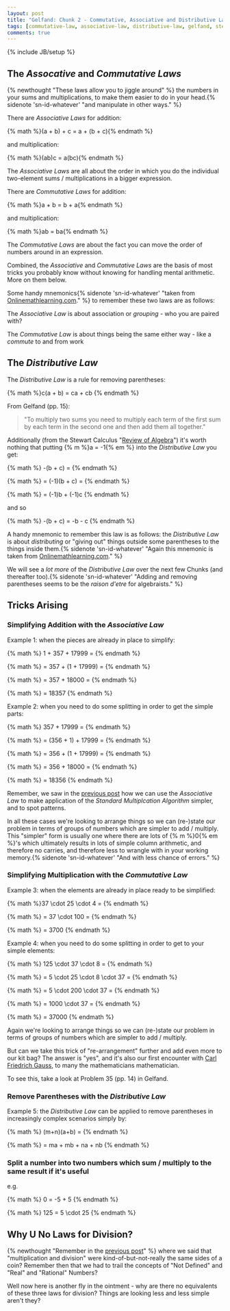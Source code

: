 ```yaml
---
layout: post
title: "Gelfand: Chunk 2 - Commutative, Associative and Distributive Laws"
tags: [commutative-law, associative-law, distributive-law, gelfand, stewart-algebra-review, tricks]
comments: true
---
```

{% include JB/setup %}

## The _Assocative_ and _Commutative Laws_
{% newthought "These laws allow you to jiggle around" %} the numbers in your sums and multiplications, to make them easier to do in your head.{% sidenote 'sn-id-whatever' "and manipulate in other ways." %}

There are _Associative Laws_ for addition:

{% math %}(a + b) + c = a + (b + c){% endmath %}
    
and multiplication:

{% math %}(ab)c = a(bc){% endmath %}

The _Associative Laws_ are all about the order in which you do the individual two-element sums / multiplications in a bigger expression.

There are _Commutative Laws_ for addition:

{% math %}a + b = b + a{% endmath %}

and multiplication:

{% math %}ab = ba{% endmath %}

The _Commutative Laws_ are about the fact you can move the order of numbers around in an expression.

Combined, the _Associative_ and _Commutative Laws_ are the basis of most tricks you probably know without knowing for handling mental arithmetic.  More on them below.

Some handy mnemonics{% sidenote 'sn-id-whatever' "taken from [Onlinemathlearning.com](http://www.onlinemathlearning.com/pre-algebra-mnemonics.html)." %} to remember these two laws are as follows:

The _Associative Law_ is about association or _grouping_ - who you are paired with?

The _Commutative Law_ is about things being the same either way - like a _commute_ to and from work

## The _Distributive Law_
The _Distributive Law_ is a rule for removing parentheses:  

{% math %}c(a + b) = ca + cb {% endmath %}

From Gelfand (pp. 15): 

> "To multiply two sums you need to multiply each term of the first sum by each term in the second one and then add them all together."

Additionally (from the Stewart Calculus "[Review of Algebra](http://www.stewartcalculus.com/data/ESSENTIAL%20CALCULUS%20Early%20Transcendentals/upfiles/ess-reviewofalgebra.pdf)") it's worth nothing that putting {% m %}a = -1{% em %} into the _Distributive Law_ you get:

{% math %} -(b + c) = {% endmath %}

{% math %} = (-1)(b + c) = {% endmath %}

{% math %} = (-1)b + (-1)c {% endmath %}

and so

{% math %} -(b + c) = -b - c {% endmath %}

A handy mnemonic to remember this law is as follows: the _Distributive Law_ is about _distributing_ or "giving out" things outside some parentheses to the things inside them.{% sidenote 'sn-id-whatever' "Again this mnemonic is taken from [Onlinemathlearning.com](http://www.onlinemathlearning.com/pre-algebra-mnemonics.html)." %}

We will see a _lot more_ of the _Distributive Law_ over the next few Chunks (and thereafter too).{% sidenote 'sn-id-whatever' "Adding and removing parentheses seems to be the _raison d'etre_ for algebraists." %}

## Tricks Arising

### Simplifying Addition with the _Associative Law_

Example 1: when the pieces are already in place to simplify: 

{% math %}   1 + 357 + 17999 = {% endmath %}

{% math %} = 357 + (1 + 17999) = {% endmath %}

{% math %} = 357 + 18000 = {% endmath %}

{% math %} = 18357 {% endmath %}

Example 2: when you need to do some splitting in order to get the simple parts: 

{% math %}    357 + 17999 = {% endmath %}

{% math %} = (356 + 1) + 17999 = {% endmath %}

{% math %} =  356 + (1 + 17999) = {% endmath %}

{% math %} =  356 + 18000 = {% endmath %}

{% math %} =  18356 {% endmath %}

Remember, we saw in the [previous post](https://andrewharmellaw.github.io/algebra/2016/11/16/gelfands-algebra-chunk-1-fundamentals) how we can use the _Associative Law_ to make application of the _Standard Multiplcation Algorithm_ simpler, and to spot patterns. 

In all these cases we're looking to arrange things so we can (re-)state our problem in terms of groups of numbers which are simpler to add / multiply. This "simpler" form is usually one where there are lots of {% m %}0{% em %}'s which ultimately results in lots of simple column arithmetic, and therefore no carries, and therefore less to wrangle with in your working memory.{% sidenote 'sn-id-whatever' "And with less chance of errors." %}

### Simplifying Multiplication with the _Commutative Law_

Example 3: when the elements are already in place ready to be simplified: 

{% math %}37 \cdot 25 \cdot 4 = {% endmath %}

{% math %} = 37 \cdot 100 = {% endmath %}

{% math %} = 3700 {% endmath %}

Example 4: when you need to do some splitting in order to get to your simple elements: 

{% math %}   125 \cdot 37 \cdot 8 = {% endmath %}

{% math %} = 5 \cdot 25 \cdot 8 \cdot 37 = {% endmath %}

{% math %} = 5 \cdot 200 \cdot 37 = {% endmath %}

{% math %} = 1000 \cdot 37 = {% endmath %}

{% math %} = 37000 {% endmath %}

Again we're looking to arrange things so we can (re-)state our problem in terms of groups of numbers which are simpler to add  / multiply.

But can we take this trick of "re-arrangement" further and add even more to our kit bag?  The answer is "yes", and it's also our first encounter with [Carl Friedrich Gauss](https://en.wikipedia.org/wiki/Carl_Friedrich_Gauss), to many the mathematicians mathematician.

To see this, take a look at Problem 35 (pp. 14) in Gelfand.

### Remove Parentheses with the _Distributive Law_

Example 5: the _Distributive Law_ can be applied to remove parentheses in increasingly complex scenarios simply by: 

{% math %} (m+n)(a+b) = {% endmath %}

{% math %} = ma + mb + na + nb {% endmath %}

### Split a number into two numbers which sum / multiply to the same result if it's useful
e.g. 

{% math %} 0 = -5 + 5 {% endmath %}

{% math %} 125 = 5 \cdot 25 {% endmath %}

## Why U No Laws for Division?
{% newthought "Remember in the [previous post](https://andrewharmellaw.github.io/algebra/2016/11/16/gelfands-algebra-chunk-1-fundamentals)" %} where we said that "multiplication and division" were kind-of-but-not-really the same sides of a coin? Remember then that we had to trail the concepts of "Not Defined" and "Real" and "Rational" Numbers?  

Well now here is another fly in the ointment - why are there no equivalents of these three laws for division? Things are looking less and less simple aren't they?
